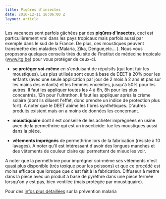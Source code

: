 ```yaml
---
title: Piqûres d'insectes
date: 2016-12-11 16:06:00 Z
layout: article
---
```


Les vacances sont parfois gâchées par des **piqûres d'insectes**, ceci est particulièrement vrai dans les pays tropicaux mais parfois aussi par exemple dans le sud de la France. De plus, ces moustiques peuvent transmettre des maladies (Malaria, Zika, Dengue,etc... ). Nous vous proposons quelques conseils tirés du site de l'institut de médecine tropicale (www.itg.be) pour vous protéger de ceux-ci.

* **se protéger soi-même** en s'enduisant de répulsifs (qui font fuir les moustiques). Les plus utilisés sont ceux à base de DEET à 20% pour les enfants (avec une seule application par jour de 2 mois à 2 ans et pas sur les mains des enfants) et les femmes enceintes, jusqu'à 50% pour les autres. Il faut les appliquer toutes les 4 à 6h, 8h pour les plus concentrés, 12h pour l'ultrathon. Il faut les appliquer après la crème solaire (dont ils diluent l'effet, donc prendre un indice de protection plus fort). A noter que le DEET abîme les fibres synthétiques. D'autres produits existent mais on a moins de données les concernant.

* **moustiquaire** dont il est conseillé de les acheter imprégnées en usine avec de la permethrine qui est un insecticide: tue les moustiques aussi dans la pièce.

* **vêtements imprégnés** de permethrine lors de la fabrication (résiste à 10 lavages). A noter qu'il est intéressant d'avoir des longues manches et des vêtements de couleur claire qui permettent de mieux les voir.

A noter que la perméthrine pour imprégner soi-même ses vêtements n'est quasi plus disponible (très toxique pour les poissons) et que ce procédé est moins efficace que lorsque que c'est fait à la fabrication.
Diffuseur à mettre dans la pièce avec un produit à base de pyrèthre dans une pièce fermée lorsqu'on y est pas, bien ventilée (mais protégée par moustiquaire).

Pour des [infos plus détaillées](http://www.itg.be/itg/Uploads/MedServ/FMALTXT.pdf) sur la prévention malaria